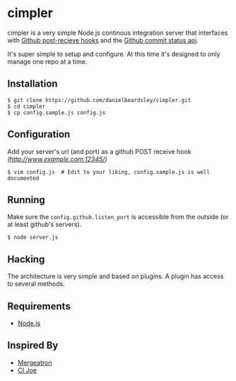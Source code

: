 # cimpler

cimpler is a very simple Node.js continous integration server that
interfaces with [Github post-recieve
hooks](https://help.github.com/articles/post-receive-hooks) and the
[Github commit status api](http://developer.github.com/v3/repos/statuses/).

It's super simple to setup and configure.  At this time it's designed to only
manage one repo at a time.

## Installation

    $ git clone https://github.com/danielbeardsley/cimpler.git
    $ cd cimpler
    $ cp config.sample.js config.js

## Configuration

Add your server's url (and port) as a github POST receive hook
 _(http://www.example.com:12345/)_

    $ vim config.js  # Edit to your liking, config.sample.js is well documented

## Running

Make sure the `config.github.listen_port` is accessible from the outside (or at
least github's servers).

    $ node server.js

## Hacking

The architecture is very simple and based on plugins.  A plugin has access to
several methods.

## Requirements

 * [Node.js](http://nodejs.org/)

## Inspired By

 * [Mergeatron](https://github.com/SnapInteractive/mergeatron)
 * [CI Joe](https://github.com/defunkt/cijoe)
